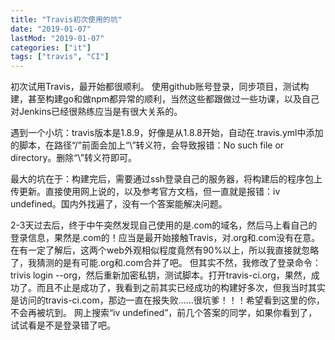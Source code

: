 ```yaml
---
title: "Travis初次使用的坑"
date: "2019-01-07"
lastMod: "2019-01-07"
categories: ["it"]
tags: ["travis", "CI"]
---
```


初次试用Travis，最开始都很顺利。
使用github账号登录，同步项目，测试构建，甚至构建go和做npm都异常的顺利，当然这些都跟做过一些功课，以及自己对Jenkins已经很熟练应当是有很大关系的。

遇到一个小坑：travis版本是1.8.9，好像是从1.8.8开始，自动在.travis.yml中添加的脚本，在路径“/”前面会加上“\”转义符，会导致报错：No such file or directory。删除“\”转义符即可。

最大的坑在于：构建完后，需要通过ssh登录自己的服务器，将构建后的程序包上传更新。直接使用网上说的，以及参考官方文档，但一直就是报错：iv undefined。国内外找遍了，没有一个答案能解决问题。

2-3天过去后，终于中午突然发现自己使用的是.com的域名，然后马上看自己的登录信息，果然是.com的！应当是最开始接触Travis，对.org和.com没有在意。在有一定了解后，这两个web外观相似程度竟然有90%以上，所以我直接就忽略了，我猜测的是有可能.org和.com合并了吧。
但其实不然，我修改了登录命令：trivis login --org，然后重新加密私钥，测试脚本。打开travis-ci.org，果然，成功了。而且不止是成功了，我看到之前其实已经成功的构建好多次，但我当时其实是访问的travis-ci.com，那边一直在报失败……很坑爹！！！希望看到这里的你，不会再被坑到。
网上搜索“iv undefined”，前几个答案的同学，如果你看到了，试试看是不是登录错了吧。